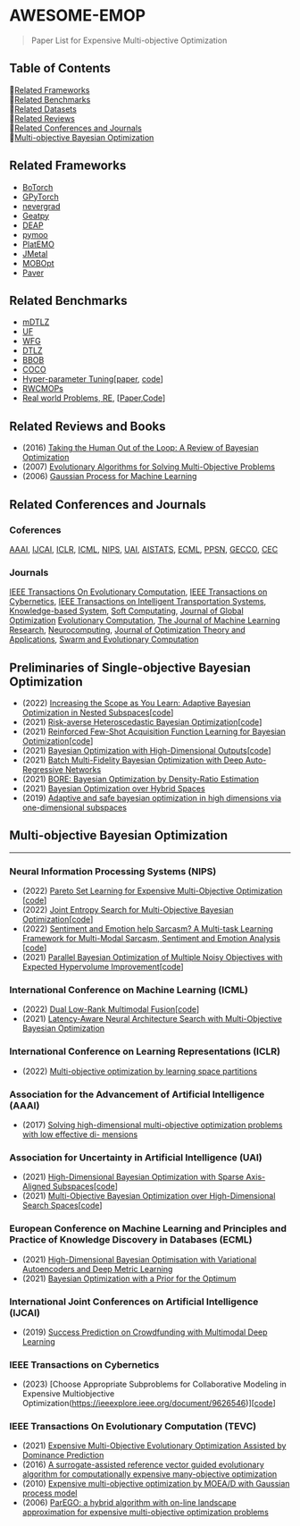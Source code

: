 # AWESOME-EMOP
> Paper List for Expensive Multi-objective Optimization 

## Table of Contents
:monkey:[Related Frameworks](#related-frameworks)   
:monkey:[Related Benchmarks](#related-benchmarks)   
:monkey:[Related Datasets](#related-datasets)  
:monkey:[Related Reviews](#related-reviews)  
:monkey:[Related Conferences and Journals](#related-conferences-and-journals)   
:monkey:[Multi-objective Bayesian Optimization](#multiobjective-bayesian-optimization) 

## Related Frameworks
- [BoTorch](https://botorch.org/)
- [GPyTorch](https://gpytorch.ai/)
- [nevergrad](https://github.com/facebookresearch/nevergrad)
- [Geatpy](https://github.com/geatpy-dev/geatpy)
- [DEAP](https://github.com/DEAP/deap)
- [pymoo](https://pymoo.org/)
- [PlatEMO](https://github.com/BIMK/PlatEMO)
- [JMetal](https://github.com/jMetal/jMetal)
- [MOBOpt](https://github.com/ppgaluzio/MOBOpt)
- [Paver](https://github.com/coin-or/Paver)

## Related Benchmarks
- [mDTLZ](https://ieeexplore.ieee.org/document/8372962)
- [UF](https://ojs.aaai.org/index.php/AAAI/article/view/10664) 
- [WFG](https://ieeexplore.ieee.org/document/5353656) 
- [DTLZ](https://www.cs.bham.ac.uk/~jdk/parego/)
- [BBOB](https://numbbo.github.io/workshops/)
- [COCO](https://github.com/numbbo/coco)
- [Hyper-parameter Tuning](http://www2.imm.dtu.dk/pubdb/edoc/imm6284.pdf)\[[paper](http://www2.imm.dtu.dk/pubdb/edoc/imm6284.pdf), [code](https://github.com/rasmusbergpalm/DeepLearnToolbox)\]
- [RWCMOPs](https://www.sciencedirect.com/science/article/pii/S2210650221001231)
- [Real world Problems, RE](https://www.sciencedirect.com/science/article/pii/S1568494620300181), \[[Paper](https://ryojitanabe.github.io/reproblems/),[Code](https://github.com/happywhy/2021-RW-MOP)\]


## Related Reviews and Books
- (2016) [Taking the Human Out of the Loop: A Review of Bayesian Optimization](https://www.cs.ox.ac.uk/people/nando.defreitas/publications/BayesOptLoop.pdf)
- (2007) [Evolutionary Algorithms for Solving Multi-Objective Problems](https://link.springer.com/book/10.1007/978-0-387-36797-2) 
- (2006) [Gaussian Process for Machine Learning](https://gaussianprocess.org/gpml/) 

## Related Conferences and Journals
### Coferences
[AAAI](https://www.aaai.org/Library/AAAI/aaai-library.php), 
[IJCAI](https://www.ijcai.org/proceedings/2019/), 
[ICLR](https://openreview.net/group?id=ICLR.cc/2019/Conference), 
[ICML](https://icml.cc/Conferences/2018/Schedule), 
[NIPS](https://nips.cc/Conferences/2018/Schedule?type=Poster),
[UAI](https://www.auai.org/uai2023/),
[AISTATS](https://aistats.org/),
[ECML](https://2022.ecmlpkdd.org/),
[PPSN](https://emo2023.liacs.leidenuniv.nl/category/ppsn/),
[GECCO](https://gecco-2023.sigevo.org/HomePage),
[CEC](https://2023.ieee-cec.org/)

### Journals
[IEEE Transactions On Evolutionary Computation](https://ieeexplore.ieee.org/xpl/RecentIssue.jsp?punumber=4235),
[IEEE Transactions on Cybernetics](https://ieeexplore.ieee.org/xpl/RecentIssue.jsp?punumber=6221036), 
[IEEE Transactions on Intelligent Transportation Systems](https://ieeexplore.ieee.org/xpl/RecentIssue.jsp?punumber=6979),
[Knowledge-based System](https://www.sciencedirect.com/journal/knowledge-based-systems),
[Soft Computating](https://www.springer.com/journal/500),
[Journal of Global Optimization](https://www.springer.com/journal/10898)
[Evolutionary Computation](https://direct.mit.edu/evco),
[The Journal of Machine Learning Research](https://www.jmlr.org/),
[Neurocomputing](https://www.sciencedirect.com/journal/neurocomputing),
[Journal of Optimization Theory and Applications](https://www.springer.com/journal/10957),
[Swarm and Evolutionary Computation](https://www.sciencedirect.com/journal/swarm-and-evolutionary-computation)

## Preliminaries of Single-objective Bayesian Optimization

- (2022) [Increasing the Scope as You Learn: Adaptive Bayesian Optimization in Nested Subspaces](https://openreview.net/pdf?id=e4Wf6112DI)\[[code](https://www.catalyzex.com/paper/arxiv:2210.02905/code)]
- (2021) [Risk-averse Heteroscedastic Bayesian Optimization](https://proceedings.neurips.cc/paper/2021/file/8f97d1d7e02158a83ceb2c14ff5372cd-Paper.pdf)\[[code](https://github.com/Avidereta/risk-averse-hetero-bo)\]
- (2021) [Reinforced Few-Shot Acquisition Function Learning for Bayesian Optimization](https://proceedings.neurips.cc/paper/2021/file/3fab5890d8113d0b5a4178201dc842ad-Paper.pdf)\[[code](https://github.com/pinghsieh/FSAF)\]
- (2021) [Bayesian Optimization with High-Dimensional Outputs](https://openreview.net/pdf?id=vDo__0UwFNo)\[[code](https://botorch.org/tutorials/composite_mtbo)\]
- (2021) [Batch Multi-Fidelity Bayesian Optimization with Deep Auto-Regressive Networks](https://openreview.net/forum?id=wF-llA3k32)
- (2021) [BORE: Bayesian Optimization by Density-Ratio Estimation](https://icml.cc/virtual/2021/oral/10202)
- (2021) [Bayesian Optimization over Hybrid Spaces](https://icml.cc/virtual/2021/spotlight/9184)
- (2019) [Adaptive and safe bayesian optimization in high dimensions via one-dimensional subspaces](http://proceedings.mlr.press/v97/kirschner19a/kirschner19a.pdf)


## Multi-objective Bayesian Optimization
---
### Neural Information Processing Systems (NIPS)
- (2022) [Pareto Set Learning for Expensive Multi-Objective Optimization](https://openreview.net/forum?id=vriLTB2-O0G) \[[code](https://github.com/Xi-L/PSL-MOBO)\]
- (2022) [Joint Entropy Search for Multi-Objective Bayesian Optimization](https://openreview.net/forum?id=ZChgD8OoGds)\[[code](https://github.com/benmltu/JES)]
- (2022) [Sentiment and Emotion help Sarcasm? A Multi-task Learning Framework for Multi-Modal Sarcasm, Sentiment and Emotion Analysis](https://www.aclweb.org/anthology/2020.acl-main.401/) \[[code](http://www.iitp.ac.in/˜ai-nlp-ml/resources.html)\]
- (2021) [Parallel Bayesian Optimization of Multiple Noisy Objectives with Expected Hypervolume Improvement](https://openreview.net/pdf?id=A7pvvrlv68)\[[code](https://botorch.org/)\]


### International Conference on Machine Learning (ICML)
- (2022) [Dual Low-Rank Multimodal Fusion](https://proceedings.mlr.press/v162/daulton22a.html)\[[code](https://github.com/facebookresearch/robust_mobo)\]
- (2021) [Latency-Aware Neural Architecture Search with Multi-Objective Bayesian Optimization](https://openreview.net/forum?id=0ciyfd4SvbI)


### International Conference on Learning Representations (ICLR)
- (2022) [Multi-objective optimization by learning space partitions](https://openreview.net/pdf?id=FlwzVjfMryn) 


### Association for the Advancement of Artificial Intelligence (AAAI)
- (2017) [Solving high-dimensional multi-objective optimization problems with low effective di- mensions](https://ojs.aaai.org/index.php/AAAI/article/view/10664)


### Association for Uncertainty in Artificial Intelligence (UAI)
- (2021) [High-Dimensional Bayesian Optimization with Sparse Axis-Aligned Subspaces](https://auai.org/uai2021/pdf/uai2021.207.pdf)\[[code](https://github.com/martinjankowiak/saasbo)\]
- (2021) [Multi-Objective Bayesian Optimization over High-Dimensional Search Spaces](https://proceedings.mlr.press/v180/daulton22a/daulton22a.pdf)\[[code](https://github.com/facebookresearch/morbo)\]

### European Conference on Machine Learning and Principles and Practice of Knowledge Discovery in Databases (ECML)
- (2021) [High-Dimensional Bayesian Optimisation with Variational Autoencoders and Deep Metric Learning](https://www.cl.cam.ac.uk/~ey204/teaching/ACS/R244_2022_2023/papers/HUAWEI_arxiv_2021.pdf)
- (2021) [Bayesian Optimization with a Prior for the Optimum](https://link.springer.com/chapter/10.1007/978-3-030-86523-8_17)



### International Joint Conferences on Artificial Intelligence (IJCAI)
- (2019) [Success Prediction on Crowdfunding with Multimodal Deep Learning](https://www.ijcai.org/proceedings/2019/0299.pdf)


### IEEE Transactions on Cybernetics
- (2023) [Choose Appropriate Subproblems for Collaborative Modeling in Expensive Multiobjective Optimization(https://ieeexplore.ieee.org/document/9626546)]\[[code](https://github.com/ZhenkunWang/MOEAD-ASS)\] 


### IEEE Transactions On Evolutionary Computation (TEVC)
- (2021) [Expensive Multi-Objective Evolutionary Optimization Assisted by Dominance Prediction](https://ieeexplore.ieee.org/document/9490636)
- (2016) [A surrogate-assisted reference vector guided evolutionary algorithm for computationally expensive many-objective optimization](https://ieeexplore.ieee.org/document/7723883)
- (2010) [Expensive multi-objective optimization by MOEA/D with Gaussian process model](https://ieeexplore.ieee.org/document/5353656)
- (2006) [ParEGO: a hybrid algorithm with on-line landscape approximation for expensive multi-objective optimization problems](https://ieeexplore.ieee.org/document/1583627)







